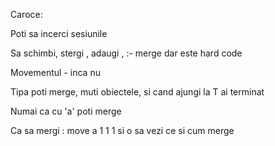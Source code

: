 Caroce:

Poti sa incerci sesiunile


Sa schimbi, stergi , adaugi , :- merge dar este hard code

Movementul - inca nu

Tipa poti merge, muti obiectele, si cand ajungi la T ai terminat

Numai ca  cu 'a' poti merge

Ca sa mergi : 
move a 1 1 1
si o sa vezi ce si cum merge
